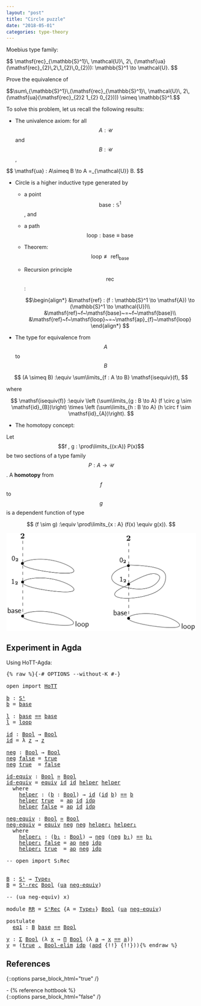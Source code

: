 ```yaml
---
layout: "post"
title: "Circle puzzle"
date: "2018-05-01"
categories: type-theory
---
```


Moebius type family:

<p class="equation">
$$
\mathsf{rec}_{\mathbb{S}^1}\, \mathcal{U}\, 2\, (\mathsf{ua}(\mathsf{rec}_{2}\,2\,1_{2}\,0_{2})):
\mathbb{S}^1 \to \mathcal{U}.
$$
</p>

<div class="exercise">
Prove the equivalence of

<p class="equation">
$$\sum\,{\mathbb{S}^1}\,(\mathsf{rec}_{\mathbb{S}^1}\, \mathcal{U}\,  2\, (\mathsf{ua}(\mathsf{rec}_{2}2 1_{2} 0_{2}))) \simeq \mathbb{S}^1.$$
</p>
</div>

To solve this problem, let us recall the following results:

- The univalence axiom: for all $$A : \mathcal{U}$$ and $$B : \mathcal{U}$$,

<p class="equation">
$$
\mathsf{ua} : A\simeq B \to A =_{\mathcal{U}} B.
$$
</p>

- Circle is a higher inductive type generated by
    - a point $$\mathsf{base} : \mathbb{S}^1$$, and
    - a path $$\mathsf{loop} : \mathsf{base} \equiv \mathsf{base}$$
    - Theorem: $$ \mathsf{loop} \not \equiv \mathsf{refl}_{\mathsf{base}}$$
    - Recursion principle $$\mathsf{rec}$$:

      $$\begin{align*}
      &\mathsf{ref} : (f : \mathbb{S}^1 \to \mathsf{A}) \to (\mathbb{S}^1 \to \mathcal{U})\\
      &\mathsf{ref}~f~\mathsf{base}~=~f~\mathsf{base}\\
      &\mathsf{ref}~f~\mathsf{loop}~=~\mathsf{ap}_{f}~\mathsf{loop}
      \end{align*}
      $$

- The type for equivalence from $$A$$ to $$B$$

$$
  (A \simeq B) :\equiv \sum\limits_{f : A \to B} \mathsf{isequiv}(f),
$$

where

$$
\mathsf{isequiv(f)} :\equiv
  \left (\sum\limits_{g : B \to A} (f \circ g \sim \mathsf{id}_{B})\right) \times
  \left (\sum\limits_{h : B \to A} (h \circ f \sim \mathsf{id}_{A})\right).
$$

- The homotopy concept:

Let $$f , g : \prod\limits_{(x:A)} P(x)$$ be two sections of a
type family $$P : A \to \mathcal{U}$$. A **homotopy** from $$f$$ to $$g$$
is a dependent function of type

$$
(f \sim g) :\equiv \prod\limits_{x : A} (f(x) \equiv g(x)).
$$

![path-triangle](/assets/ipe-images/Bid.png)

## Experiment in Agda

Using HoTT-Agda:

<pre class="Agda">{% raw %}<a id="1967" class="Symbol">{-#</a> <a id="1971" class="Keyword">OPTIONS</a> <a id="1979" class="Option">--without-K</a> <a id="1991" class="Symbol">#-}</a>

<a id="1996" class="Keyword">open</a> <a id="2001" class="Keyword">import</a> <a id="2008" href="HoTT.html" class="Module">HoTT</a>

<a id="b" href="{% endraw %}{% link _posts/2018-05-01-circle-puzzle.md %}{% raw %}#b" class="Function">b</a> <a id="2016" class="Symbol">:</a> <a id="2018" href="lib.types.IteratedSuspension.html#S%C2%B9" class="Function">S¹</a>
<a id="2021" href="{% endraw %}{% link _posts/2018-05-01-circle-puzzle.md %}{% raw %}#b" class="Function">b</a> <a id="2023" class="Symbol">=</a> <a id="2025" href="lib.types.Circle.html#708" class="Function">base</a>

<a id="l" href="{% endraw %}{% link _posts/2018-05-01-circle-puzzle.md %}{% raw %}#l" class="Function">l</a> <a id="2033" class="Symbol">:</a> <a id="2035" href="lib.types.Circle.html#708" class="Function">base</a> <a id="2040" href="lib.Base.html#_%3D%3D_" class="Datatype Operator">==</a> <a id="2043" href="lib.types.Circle.html#708" class="Function">base</a>
<a id="2048" href="{% endraw %}{% link _posts/2018-05-01-circle-puzzle.md %}{% raw %}#l" class="Function">l</a> <a id="2050" class="Symbol">=</a> <a id="2052" href="lib.types.Circle.html#736" class="Function">loop</a>

<a id="id" href="{% endraw %}{% link _posts/2018-05-01-circle-puzzle.md %}{% raw %}#id" class="Function">id</a> <a id="2061" class="Symbol">:</a> <a id="2063" href="lib.types.Bool.html#Bool" class="Function">Bool</a> <a id="2068" class="Symbol">→</a> <a id="2070" href="lib.types.Bool.html#Bool" class="Function">Bool</a>
<a id="2075" href="{% endraw %}{% link _posts/2018-05-01-circle-puzzle.md %}{% raw %}#id" class="Function">id</a> <a id="2078" class="Symbol">=</a> <a id="2080" class="Symbol">λ</a> <a id="2082" href="{% endraw %}{% link _posts/2018-05-01-circle-puzzle.md %}{% raw %}#2082" class="Bound">z</a> <a id="2084" class="Symbol">→</a> <a id="2086" href="{% endraw %}{% link _posts/2018-05-01-circle-puzzle.md %}{% raw %}#2082" class="Bound">z</a>

<a id="neg" href="{% endraw %}{% link _posts/2018-05-01-circle-puzzle.md %}{% raw %}#neg" class="Function">neg</a> <a id="2093" class="Symbol">:</a> <a id="2095" href="lib.types.Bool.html#Bool" class="Function">Bool</a> <a id="2100" class="Symbol">→</a> <a id="2102" href="lib.types.Bool.html#Bool" class="Function">Bool</a>
<a id="2107" href="{% endraw %}{% link _posts/2018-05-01-circle-puzzle.md %}{% raw %}#neg" class="Function">neg</a> <a id="2111" href="lib.types.Bool.html#false" class="InductiveConstructor">false</a> <a id="2117" class="Symbol">=</a> <a id="2119" href="lib.types.Bool.html#true" class="InductiveConstructor">true</a>
<a id="2124" href="{% endraw %}{% link _posts/2018-05-01-circle-puzzle.md %}{% raw %}#neg" class="Function">neg</a> <a id="2128" href="lib.types.Bool.html#true" class="InductiveConstructor">true</a>  <a id="2134" class="Symbol">=</a> <a id="2136" href="lib.types.Bool.html#false" class="InductiveConstructor">false</a>

<a id="id-equiv" href="{% endraw %}{% link _posts/2018-05-01-circle-puzzle.md %}{% raw %}#id-equiv" class="Function">id-equiv</a> <a id="2152" class="Symbol">:</a> <a id="2154" href="lib.types.Bool.html#Bool" class="Function">Bool</a> <a id="2159" href="lib.Equivalence.html#_%E2%89%83_" class="Function Operator">≃</a> <a id="2161" href="lib.types.Bool.html#Bool" class="Function">Bool</a>
<a id="2166" href="{% endraw %}{% link _posts/2018-05-01-circle-puzzle.md %}{% raw %}#id-equiv" class="Function">id-equiv</a> <a id="2175" class="Symbol">=</a> <a id="2177" href="lib.Equivalence.html#4643" class="Function">equiv</a> <a id="2183" href="{% endraw %}{% link _posts/2018-05-01-circle-puzzle.md %}{% raw %}#id" class="Function">id</a> <a id="2186" href="{% endraw %}{% link _posts/2018-05-01-circle-puzzle.md %}{% raw %}#id" class="Function">id</a> <a id="2189" href="{% endraw %}{% link _posts/2018-05-01-circle-puzzle.md %}{% raw %}#2215" class="Function">helper</a> <a id="2196" href="{% endraw %}{% link _posts/2018-05-01-circle-puzzle.md %}{% raw %}#2215" class="Function">helper</a>
  <a id="2205" class="Keyword">where</a>
    <a id="2215" href="{% endraw %}{% link _posts/2018-05-01-circle-puzzle.md %}{% raw %}#2215" class="Function">helper</a> <a id="2222" class="Symbol">:</a> <a id="2224" class="Symbol">(</a><a id="2225" href="{% endraw %}{% link _posts/2018-05-01-circle-puzzle.md %}{% raw %}#2225" class="Bound">b</a> <a id="2227" class="Symbol">:</a> <a id="2229" href="lib.types.Bool.html#Bool" class="Function">Bool</a><a id="2233" class="Symbol">)</a> <a id="2235" class="Symbol">→</a> <a id="2237" href="{% endraw %}{% link _posts/2018-05-01-circle-puzzle.md %}{% raw %}#id" class="Function">id</a> <a id="2240" class="Symbol">(</a><a id="2241" href="{% endraw %}{% link _posts/2018-05-01-circle-puzzle.md %}{% raw %}#id" class="Function">id</a> <a id="2244" href="{% endraw %}{% link _posts/2018-05-01-circle-puzzle.md %}{% raw %}#2225" class="Bound">b</a><a id="2245" class="Symbol">)</a> <a id="2247" href="lib.Base.html#_%3D%3D_" class="Datatype Operator">==</a> <a id="2250" href="{% endraw %}{% link _posts/2018-05-01-circle-puzzle.md %}{% raw %}#2225" class="Bound">b</a>
    <a id="2256" href="{% endraw %}{% link _posts/2018-05-01-circle-puzzle.md %}{% raw %}#2215" class="Function">helper</a> <a id="2263" href="lib.types.Bool.html#true" class="InductiveConstructor">true</a>  <a id="2269" class="Symbol">=</a> <a id="2271" href="lib.Base.html#ap" class="Function">ap</a> <a id="2274" href="{% endraw %}{% link _posts/2018-05-01-circle-puzzle.md %}{% raw %}#id" class="Function">id</a> <a id="2277" href="lib.Base.html#_%3D%3D_.idp" class="InductiveConstructor">idp</a>
    <a id="2285" href="{% endraw %}{% link _posts/2018-05-01-circle-puzzle.md %}{% raw %}#2215" class="Function">helper</a> <a id="2292" href="lib.types.Bool.html#false" class="InductiveConstructor">false</a> <a id="2298" class="Symbol">=</a> <a id="2300" href="lib.Base.html#ap" class="Function">ap</a> <a id="2303" href="{% endraw %}{% link _posts/2018-05-01-circle-puzzle.md %}{% raw %}#id" class="Function">id</a> <a id="2306" href="lib.Base.html#_%3D%3D_.idp" class="InductiveConstructor">idp</a>

<a id="neg-equiv" href="{% endraw %}{% link _posts/2018-05-01-circle-puzzle.md %}{% raw %}#neg-equiv" class="Function">neg-equiv</a> <a id="2321" class="Symbol">:</a> <a id="2323" href="lib.types.Bool.html#Bool" class="Function">Bool</a> <a id="2328" href="lib.Equivalence.html#_%E2%89%83_" class="Function Operator">≃</a> <a id="2330" href="lib.types.Bool.html#Bool" class="Function">Bool</a>
<a id="2335" href="{% endraw %}{% link _posts/2018-05-01-circle-puzzle.md %}{% raw %}#neg-equiv" class="Function">neg-equiv</a> <a id="2345" class="Symbol">=</a> <a id="2347" href="lib.Equivalence.html#4643" class="Function">equiv</a> <a id="2353" href="{% endraw %}{% link _posts/2018-05-01-circle-puzzle.md %}{% raw %}#neg" class="Function">neg</a> <a id="2357" href="{% endraw %}{% link _posts/2018-05-01-circle-puzzle.md %}{% raw %}#neg" class="Function">neg</a> <a id="2361" href="{% endraw %}{% link _posts/2018-05-01-circle-puzzle.md %}{% raw %}#2389" class="Function">helper₁</a> <a id="2369" href="{% endraw %}{% link _posts/2018-05-01-circle-puzzle.md %}{% raw %}#2389" class="Function">helper₁</a>
  <a id="2379" class="Keyword">where</a>
    <a id="2389" href="{% endraw %}{% link _posts/2018-05-01-circle-puzzle.md %}{% raw %}#2389" class="Function">helper₁</a> <a id="2397" class="Symbol">:</a> <a id="2399" class="Symbol">(</a><a id="2400" href="{% endraw %}{% link _posts/2018-05-01-circle-puzzle.md %}{% raw %}#2400" class="Bound">b₁</a> <a id="2403" class="Symbol">:</a> <a id="2405" href="lib.types.Bool.html#Bool" class="Function">Bool</a><a id="2409" class="Symbol">)</a> <a id="2411" class="Symbol">→</a> <a id="2413" href="{% endraw %}{% link _posts/2018-05-01-circle-puzzle.md %}{% raw %}#neg" class="Function">neg</a> <a id="2417" class="Symbol">(</a><a id="2418" href="{% endraw %}{% link _posts/2018-05-01-circle-puzzle.md %}{% raw %}#neg" class="Function">neg</a> <a id="2422" href="{% endraw %}{% link _posts/2018-05-01-circle-puzzle.md %}{% raw %}#2400" class="Bound">b₁</a><a id="2424" class="Symbol">)</a> <a id="2426" href="lib.Base.html#_%3D%3D_" class="Datatype Operator">==</a> <a id="2429" href="{% endraw %}{% link _posts/2018-05-01-circle-puzzle.md %}{% raw %}#2400" class="Bound">b₁</a>
    <a id="2436" href="{% endraw %}{% link _posts/2018-05-01-circle-puzzle.md %}{% raw %}#2389" class="Function">helper₁</a> <a id="2444" href="lib.types.Bool.html#false" class="InductiveConstructor">false</a> <a id="2450" class="Symbol">=</a> <a id="2452" href="lib.Base.html#ap" class="Function">ap</a> <a id="2455" href="{% endraw %}{% link _posts/2018-05-01-circle-puzzle.md %}{% raw %}#neg" class="Function">neg</a> <a id="2459" href="lib.Base.html#_%3D%3D_.idp" class="InductiveConstructor">idp</a>
    <a id="2467" href="{% endraw %}{% link _posts/2018-05-01-circle-puzzle.md %}{% raw %}#2389" class="Function">helper₁</a> <a id="2475" href="lib.types.Bool.html#true" class="InductiveConstructor">true</a>  <a id="2481" class="Symbol">=</a> <a id="2483" href="lib.Base.html#ap" class="Function">ap</a> <a id="2486" href="{% endraw %}{% link _posts/2018-05-01-circle-puzzle.md %}{% raw %}#neg" class="Function">neg</a> <a id="2490" href="lib.Base.html#_%3D%3D_.idp" class="InductiveConstructor">idp</a>

<a id="2495" class="Comment">-- open import S₁Rec</a>


<a id="B" href="{% endraw %}{% link _posts/2018-05-01-circle-puzzle.md %}{% raw %}#B" class="Function">B</a> <a id="2520" class="Symbol">:</a> <a id="2522" href="lib.types.IteratedSuspension.html#S%C2%B9" class="Function">S¹</a> <a id="2525" class="Symbol">→</a> <a id="2527" href="lib.Base.html#Type%E2%82%80" class="Function">Type₀</a>
<a id="2533" href="{% endraw %}{% link _posts/2018-05-01-circle-puzzle.md %}{% raw %}#B" class="Function">B</a> <a id="2535" class="Symbol">=</a> <a id="2537" href="lib.types.Circle.html#S%C2%B9Rec.S%C2%B9-rec" class="Function">S¹-rec</a> <a id="2544" href="lib.types.Bool.html#Bool" class="Function">Bool</a> <a id="2549" class="Symbol">(</a><a id="2550" href="lib.Univalence.html#ua" class="Postulate">ua</a> <a id="2553" href="{% endraw %}{% link _posts/2018-05-01-circle-puzzle.md %}{% raw %}#neg-equiv" class="Function">neg-equiv</a><a id="2562" class="Symbol">)</a>

<a id="2565" class="Comment">-- (ua neg-equiv) x)</a>

<a id="2587" class="Keyword">module</a> <a id="RR" href="{% endraw %}{% link _posts/2018-05-01-circle-puzzle.md %}{% raw %}#RR" class="Module">RR</a> <a id="2597" class="Symbol">=</a> <a id="2599" href="lib.types.Circle.html#S%C2%B9Rec" class="Module">S¹Rec</a> <a id="2605" class="Symbol">{</a><a id="2606" class="Argument">A</a> <a id="2608" class="Symbol">=</a> <a id="2610" href="lib.Base.html#Type%E2%82%80" class="Function">Type₀</a><a id="2615" class="Symbol">}</a> <a id="2617" href="lib.types.Bool.html#Bool" class="Function">Bool</a> <a id="2622" class="Symbol">(</a><a id="2623" href="lib.Univalence.html#ua" class="Postulate">ua</a> <a id="2626" href="{% endraw %}{% link _posts/2018-05-01-circle-puzzle.md %}{% raw %}#neg-equiv" class="Function">neg-equiv</a><a id="2635" class="Symbol">)</a>

<a id="2638" class="Keyword">postulate</a>
  <a id="eq1" href="{% endraw %}{% link _posts/2018-05-01-circle-puzzle.md %}{% raw %}#eq1" class="Postulate">eq1</a> <a id="2654" class="Symbol">:</a> <a id="2656" href="{% endraw %}{% link _posts/2018-05-01-circle-puzzle.md %}{% raw %}#B" class="Function">B</a> <a id="2658" href="lib.types.Circle.html#708" class="Function">base</a> <a id="2663" href="lib.Base.html#_%3D%3D_" class="Datatype Operator">==</a> <a id="2666" href="lib.types.Bool.html#Bool" class="Function">Bool</a>

<a id="y" href="{% endraw %}{% link _posts/2018-05-01-circle-puzzle.md %}{% raw %}#y" class="Function">y</a> <a id="2674" class="Symbol">:</a> <a id="2676" href="lib.Base.html#%CE%A3" class="Record">Σ</a> <a id="2678" href="lib.types.Bool.html#Bool" class="Function">Bool</a> <a id="2683" class="Symbol">(λ</a> <a id="2686" href="{% endraw %}{% link _posts/2018-05-01-circle-puzzle.md %}{% raw %}#2686" class="Bound">x</a> <a id="2688" class="Symbol">→</a> <a id="2690" href="lib.Base.html#%CE%A0" class="Function">Π</a> <a id="2692" href="lib.types.Bool.html#Bool" class="Function">Bool</a> <a id="2697" class="Symbol">(λ</a> <a id="2700" href="{% endraw %}{% link _posts/2018-05-01-circle-puzzle.md %}{% raw %}#2700" class="Bound">a</a> <a id="2702" class="Symbol">→</a> <a id="2704" href="{% endraw %}{% link _posts/2018-05-01-circle-puzzle.md %}{% raw %}#2686" class="Bound">x</a> <a id="2706" href="lib.Base.html#_%3D%3D_" class="Datatype Operator">==</a> <a id="2709" href="{% endraw %}{% link _posts/2018-05-01-circle-puzzle.md %}{% raw %}#2700" class="Bound">a</a><a id="2710" class="Symbol">))</a>
<a id="2713" href="{% endraw %}{% link _posts/2018-05-01-circle-puzzle.md %}{% raw %}#y" class="Function">y</a> <a id="2715" class="Symbol">=</a> <a id="2717" class="Symbol">(</a><a id="2718" href="lib.types.Bool.html#true" class="InductiveConstructor">true</a> <a id="2723" href="lib.Base.html#%CE%A3._%2C_" class="InductiveConstructor Operator">,</a> <a id="2725" href="lib.types.Bool.html#Bool-elim" class="Function">Bool-elim</a> <a id="2735" href="lib.Base.html#_%3D%3D_.idp" class="InductiveConstructor">idp</a> <a id="2739" class="Symbol">(</a><a id="2740" href="lib.Base.html#apd" class="Function">apd</a> <a id="2744" class="Symbol">{!!}</a> <a id="2749" class="Symbol">{!!}))</a>{% endraw %}</pre>


## References

{::options parse_block_html="true" /}
<div class="references">
- {% reference hottbook %}
</div>
{::options parse_block_html="false" /}
